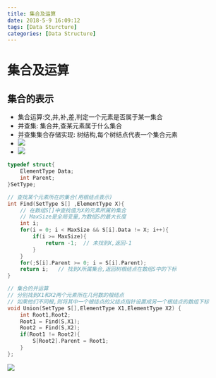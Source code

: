```yaml
---
title: 集合及运算
date: 2018-5-9 16:09:12
tags: [Data Sturcture]    
categories: [Data Structure]    
---
```


# 集合及运算

## 集合的表示
- 集合运算:交,并,补,差,判定一个元素是否属于某一集合
- 并查集: 集合并,查某元素属于什么集合
- 并查集集合存储实现: 树结构,每个树结点代表一个集合元素
- ![](http://oz2u8kxpt.bkt.clouddn.com/18-5-9/25380345.jpg)
- ![](http://oz2u8kxpt.bkt.clouddn.com/18-5-9/98664696.jpg)


```c++
typedef struct{
    ElementType Data;
    int Parent;
}SetType;

// 查找某个元素所在的集合(用根结点表示)
int Find(SetType S[] ,ElementType X){
    // 在数组S[]中查找值为X的元素所属的集合
    // MaxSize是全局变量,为数组S的最大长度
    int i;
    for(i = 0; i < MaxSize && S[i].Data != X; i++){
        if(i >= MaxSize){
            return -1;  // 未找到X,返回-1
        }
    }
    for(;S[i].Parent >= 0; i = S[i].Parent);
    return i;   // 找到X所属集合,返回树根结点在数组S中的下标
}

// 集合的并运算
// 分别找到X1和X2两个元素所在几何数的根结点
// 如果他们不同根,则将其中一个根结点的父结点指针设置成另一个根结点的数组下标
void Union(SetType S[],ElementType X1,ElementType X2) {
    int Root1,Root2;
    Root1 = Find(S,X1);
    Root2 = Find(S,X2);
    if(Root1 != Root2){
        S[Root2].Parent = Root1;
    }
};
```

![](http://oz2u8kxpt.bkt.clouddn.com/18-5-9/13478466.jpg)